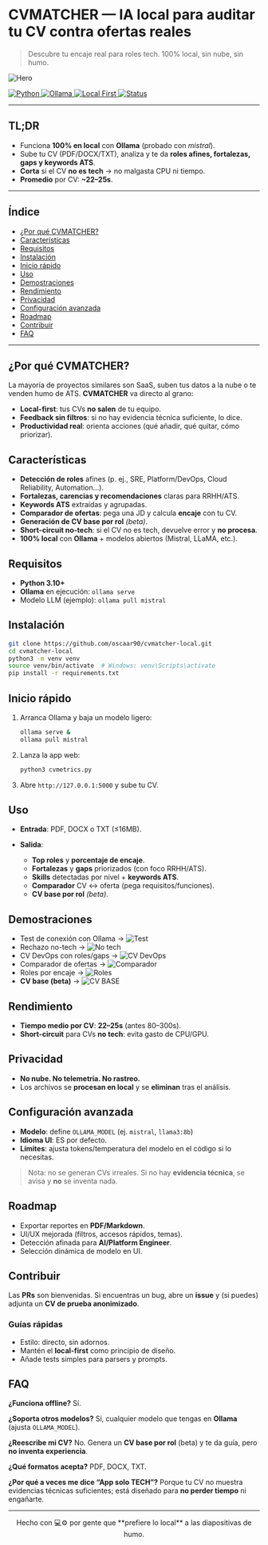 # CVMATCHER — IA local para auditar tu CV contra ofertas reales

> Descubre tu encaje real para roles tech. 100% local, sin nube, sin humo.

![Hero](screenshots/inicio.png)

<p align="left">
  <a href="https://img.shields.io/badge/python-3.10%2B-blue"> <img alt="Python" src="https://img.shields.io/badge/python-3.10%2B-blue"/> </a>
  <a href="https://img.shields.io/badge/LLM-Ollama%20%7C%20Mistral-informational"> <img alt="Ollama" src="https://img.shields.io/badge/LLM-Ollama%20%7C%20Mistral-informational"/> </a>
  <a href="https://img.shields.io/badge/Local-First-success"> <img alt="Local First" src="https://img.shields.io/badge/Local-First-success"/> </a>
  <a href="#releases"> <img alt="Status" src="https://img.shields.io/badge/Release-V2-brightgreen"/> </a>
</p>

---

## TL;DR

* Funciona **100% en local** con **Ollama** (probado con *mistral*).
* Sube tu CV (PDF/DOCX/TXT), analiza y te da **roles afines, fortalezas, gaps y keywords ATS**.
* **Corta** si el CV **no es tech** → no malgasta CPU ni tiempo.
* **Promedio** por CV: **\~22–25s**.

---

## Índice

* [¿Por qué CVMATCHER?](#por-qué-cvmatcher)
* [Características](#características)
* [Requisitos](#requisitos)
* [Instalación](#instalación)
* [Inicio rápido](#inicio-rápido)
* [Uso](#uso)
* [Demostraciones](#demostraciones)
* [Rendimiento](#rendimiento)
* [Privacidad](#privacidad)
* [Configuración avanzada](#configuración-avanzada)
* [Roadmap](#roadmap)
* [Contribuir](#contribuir)
* [FAQ](#faq)

---

## ¿Por qué CVMATCHER?

La mayoría de proyectos similares son SaaS, suben tus datos a la nube o te venden humo de ATS. **CVMATCHER** va directo al grano:

* **Local-first**: tus CVs **no salen** de tu equipo.
* **Feedback sin filtros**: si no hay evidencia técnica suficiente, lo dice.
* **Productividad real**: orienta acciones (qué añadir, qué quitar, cómo priorizar).

## Características

* **Detección de roles** afines (p. ej., SRE, Platform/DevOps, Cloud Reliability, Automation…).
* **Fortalezas, carencias y recomendaciones** claras para RRHH/ATS.
* **Keywords ATS** extraídas y agrupadas.
* **Comparador de ofertas**: pega una JD y calcula **encaje** con tu CV.
* **Generación de CV base por rol** *(beta)*.
* **Short-circuit no-tech**: si el CV no es tech, devuelve error y **no procesa**.
* **100% local** con **Ollama** + modelos abiertos (Mistral, LLaMA, etc.).

## Requisitos

* **Python 3.10+**
* **Ollama** en ejecución: `ollama serve`
* Modelo LLM (ejemplo): `ollama pull mistral`

## Instalación

```bash
git clone https://github.com/oscaar90/cvmatcher-local.git
cd cvmatcher-local
python3 -m venv venv
source venv/bin/activate  # Windows: venv\Scripts\activate
pip install -r requirements.txt
```

## Inicio rápido

1. Arranca Ollama y baja un modelo ligero:

   ```bash
   ollama serve &
   ollama pull mistral
   ```
2. Lanza la app web:

   ```bash
   python3 cvmetrics.py
   ```
3. Abre `http://127.0.0.1:5000` y sube tu CV.

## Uso

* **Entrada**: PDF, DOCX o TXT (≤16MB).
* **Salida**:

  * **Top roles** y **porcentaje de encaje**.
  * **Fortalezas** y **gaps** priorizados (con foco RRHH/ATS).
  * **Skills** detectadas por nivel + **keywords ATS**.
  * **Comparador** CV ↔ oferta (pega requisitos/funciones).
  * **CV base por rol** *(beta)*.

## Demostraciones
* Test de conexión con Ollama →
   ![Test](screenshots/test.png)
* Rechazo no-tech →
 ![No tech](screenshots/error.png)
* CV DevOps con roles/gaps →
  ![CV DevOps](screenshots/cv.png)
* Comparador de ofertas →
 ![Comparador](screenshots/comparador.png)
* Roles por encaje →
 ![Roles](screenshots/roles.png)
* **CV base (beta)** →
 ![CV BASE](screenshots/CVBASE.png)

## Rendimiento

* **Tiempo medio por CV**: **22–25s** (antes 80–300s).
* **Short-circuit** para CVs **no tech**: evita gasto de CPU/GPU.

## Privacidad

* **No nube. No telemetría. No rastreo.**
* Los archivos se **procesan en local** y se **eliminan** tras el análisis.

## Configuración avanzada

* **Modelo**: define `OLLAMA_MODEL` (ej. `mistral`, `llama3:8b`)
* **Idioma UI**: ES por defecto.
* **Límites**: ajusta tokens/temperatura del modelo en el código si lo necesitas.

> Nota: no se generan CVs irreales. Si no hay **evidencia técnica**, se avisa y **no** se inventa nada.

## Roadmap

* Exportar reportes en **PDF/Markdown**.
* UI/UX mejorada (filtros, accesos rápidos, temas).
* Detección afinada para **AI/Platform Engineer**.
* Selección dinámica de modelo en UI.

## Contribuir

Las **PRs** son bienvenidas. Si encuentras un bug, abre un **issue** y (si puedes) adjunta un **CV de prueba anonimizado**.

### Guías rápidas

* Estilo: directo, sin adornos.
* Mantén el **local-first** como principio de diseño.
* Añade tests simples para parsers y prompts.

## FAQ

**¿Funciona offline?** Sí.

**¿Soporta otros modelos?** Sí, cualquier modelo que tengas en **Ollama** (ajusta `OLLAMA_MODEL`).

**¿Reescribe mi CV?** No. Genera un **CV base por rol** (beta) y te da guía, pero **no inventa experiencia**.

**¿Qué formatos acepta?** PDF, DOCX, TXT.

**¿Por qué a veces me dice “App solo TECH”?** Porque tu CV no muestra evidencias técnicas suficientes; está diseñado para **no perder tiempo** ni engañarte.

---

<p align="center">
Hecho con 💻⚙️ por gente que **prefiere lo local** a las diapositivas de humo.
</p>

